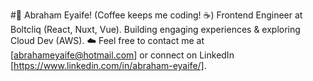 #👋 Abraham Eyaife!
(Coffee keeps me coding! ☕️)
Frontend Engineer at Boltcliq (React, Nuxt, Vue).  Building engaging experiences & exploring Cloud Dev (AWS). ☁️
Feel free to contact me at [abrahameyaife@hotmail.com] or connect on LinkedIn [https://www.linkedin.com/in/abraham-eyaife/].
